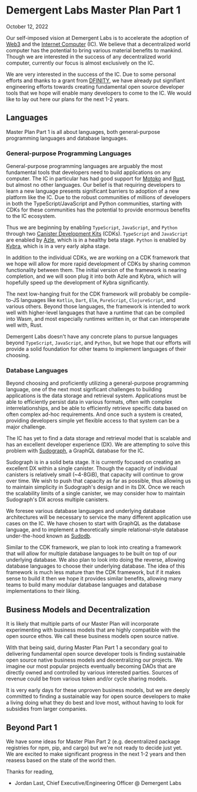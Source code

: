 # Demergent Labs Master Plan Part 1

October 12, 2022

Our self-imposed vision at Demergent Labs is to accelerate the adoption of [Web3](https://en.wikipedia.org/wiki/Web3) and the [Internet Computer](https://internetcomputer.org/) (IC). We believe that a decentralized world computer has the potential to bring various material benefits to mankind. Though we are interested in the success of any decentralized world computer, currently our focus is almost exclusively on the IC.

We are very interested in the success of the IC. Due to some personal efforts and thanks to a grant from [DFINITY](https://dfinity.org/), we have already put signifiant engineering efforts towards creating fundamental open source developer tools that we hope will enable many developers to come to the IC. We would like to lay out here our plans for the next 1-2 years.

## Languages

Master Plan Part 1 is all about languages, both general-purpose programming languages and database languages.

### General-purpose Programming Languages

General-purpose programming languages are arguably the most fundamental tools that developers need to build applications on any computer. The IC in particular has had good support for [Motoko](https://internetcomputer.org/docs/current/developer-docs/build/cdks/motoko-dfinity/motoko/) and [Rust](https://internetcomputer.org/docs/current/developer-docs/build/cdks/cdk-rs-dfinity/), but almost no other languages. Our belief is that requiring developers to learn a new language presents significant barriers to adoption of a new platform like the IC. Due to the robust communities of millions of developers in both the TypeScript/JavaScript and Python communities, starting with CDKs for these communities has the potential to provide enormous benefits to the IC ecosystem.

Thus we are beginning by enabling `TypeScript`, `JavaScript`, and `Python` through two [Canister Development Kits](https://internetcomputer.org/docs/current/developer-docs/build/cdks/) (CDKs). `TypeScript` and `JavaScript` are enabled by [Azle](https://github.com/demergent-labs/azle), which is in a healthy beta stage. `Python` is enabled by [Kybra](https://github.com/demergent-labs/kybra), which is in a very early alpha stage.

In addition to the individual CDKs, we are working on a CDK framework that we hope will allow for more rapid development of CDKs by sharing common functionality between them. The initial version of the framework is nearing completion, and we will soon plug it into both Azle and Kybra, which will hopefully speed up the development of Kybra significantly.

The next low-hanging fruit for the CDK framework will probably be compile-to-JS languages like `Kotlin`, `Dart`, `Elm`, `PureScript`, `ClojureScript`, and various others. Beyond those languages, the framework is intended to work well with higher-level languages that have a runtime that can be compiled into Wasm, and most especially runtimes written in, or that can interoperate well with, Rust.

Demergent Labs doesn't have any concrete plans to pursue languages beyond `TypeScript`, `JavaScript`, and `Python`, but we hope that our efforts will provide a solid foundation for other teams to implement languages of their choosing.

### Database Languages

Beyond choosing and proficiently utilizing a general-purpose programming language, one of the next most signficant challenges to building applications is the data storage and retrieval system. Applications must be able to efficiently persist data in various formats, often with complex interrelationships, and be able to efficiently retrieve specific data based on often complex ad-hoc requirements. And once such a system is created, providing developers simple yet flexible access to that system can be a major challenge.

The IC has yet to find a data storage and retrieval model that is scalable and has an excellent developer experience (DX). We are attempting to solve this problem with [Sudograph](https://github.com/sudograph/sudograph), a GraphQL database for the IC.

Sudograph is in a solid beta stage. It is currently focused on creating an excellent DX within a single canister. Though the capacity of individual canisters is relatively small (~4-8GiB), that capacity will continue to grow over time. We wish to push that capacity as far as possible, thus allowing us to maintain simplicity in Sudograph's design and in its DX. Once we reach the scalability limits of a single canister, we may consider how to maintain Sudograph's DX across multiple canisters.

We foresee various database languages and underlying database architectures will be necessary to service the many different application use cases on the IC. We have chosen to start with GraphQL as the database language, and to implement a theoretically simple relational-style database under-the-hood known as [Sudodb](https://github.com/sudograph/sudograph/tree/main/sudodb).

Similar to the CDK framework, we plan to look into creating a framework that will allow for multiple database languages to be built on top of our underlying database. We also plan to look into doing the reverse, allowing database languages to choose their underlying database. The idea of this framework is much less mature than the CDK framework, but if it makes sense to build it then we hope it provides similar benefits, allowing many teams to build many modular database languages and database implementations to their liking.

## Business Models and Decentralization

It is likely that multiple parts of our Master Plan will incorporate experimenting with business models that are highly compatible with the open source ethos. We call these business models open source native.

With that being said, during Master Plan Part 1 a secondary goal to delivering fundamental open source developer tools is finding sustainable open source native business models and decentralizing our projects. We imagine our most popular projects eventually becoming DAOs that are directly owned and controlled by various interested parties. Sources of revenue could be from various token and/or cycle sharing models.

It is very early days for these unproven business models, but we are deeply committed to finding a sustainable way for open source developers to make a living doing what they do best and love most, without having to look for subsidies from larger companies.

## Beyond Part 1

We have some ideas for Master Plan Part 2 (e.g. decentralized package registries for npm, pip, and cargo) but we're not ready to decide just yet. We are excited to make significant progress in the next 1-2 years and then reasess based on the state of the world then.

Thanks for reading,

- Jordan Last, Chief Executive/Engineering Officer @ Demergent Labs
